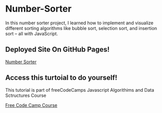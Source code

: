 # Number-Sorter

 In this number sorter project, I learned how to implement and visualize different sorting algorithms like bubble sort, selection sort, and insertion sort – all with JavaScript.

## Deployed Site On GitHub Pages!
[Number Sorter](https://meganm672.github.io/Number-Sorter/)


## Access this turtoial to do yourself!
This tutorial is part of freeCodeCamps Javascript Algorithims and Data Sctructures Course

[Free Code Camp Course](https://www.freecodecamp.org/learn/javascript-algorithms-and-data-structures-v8/)